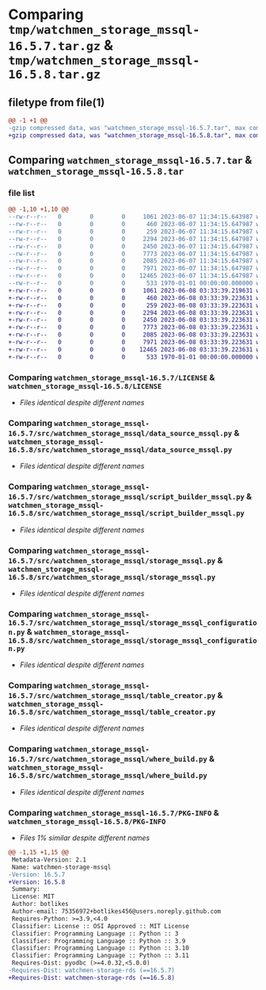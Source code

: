 # Comparing `tmp/watchmen_storage_mssql-16.5.7.tar.gz` & `tmp/watchmen_storage_mssql-16.5.8.tar.gz`

## filetype from file(1)

```diff
@@ -1 +1 @@
-gzip compressed data, was "watchmen_storage_mssql-16.5.7.tar", max compression
+gzip compressed data, was "watchmen_storage_mssql-16.5.8.tar", max compression
```

## Comparing `watchmen_storage_mssql-16.5.7.tar` & `watchmen_storage_mssql-16.5.8.tar`

### file list

```diff
@@ -1,10 +1,10 @@
--rw-r--r--   0        0        0     1061 2023-06-07 11:34:15.643987 watchmen_storage_mssql-16.5.7/LICENSE
--rw-r--r--   0        0        0      460 2023-06-07 11:34:15.647987 watchmen_storage_mssql-16.5.7/pyproject.toml
--rw-r--r--   0        0        0      259 2023-06-07 11:34:15.647987 watchmen_storage_mssql-16.5.7/src/watchmen_storage_mssql/__init__.py
--rw-r--r--   0        0        0     2294 2023-06-07 11:34:15.647987 watchmen_storage_mssql-16.5.7/src/watchmen_storage_mssql/data_source_mssql.py
--rw-r--r--   0        0        0     2450 2023-06-07 11:34:15.647987 watchmen_storage_mssql-16.5.7/src/watchmen_storage_mssql/script_builder_mssql.py
--rw-r--r--   0        0        0     7773 2023-06-07 11:34:15.647987 watchmen_storage_mssql-16.5.7/src/watchmen_storage_mssql/storage_mssql.py
--rw-r--r--   0        0        0     2085 2023-06-07 11:34:15.647987 watchmen_storage_mssql-16.5.7/src/watchmen_storage_mssql/storage_mssql_configuration.py
--rw-r--r--   0        0        0     7971 2023-06-07 11:34:15.647987 watchmen_storage_mssql-16.5.7/src/watchmen_storage_mssql/table_creator.py
--rw-r--r--   0        0        0    12465 2023-06-07 11:34:15.647987 watchmen_storage_mssql-16.5.7/src/watchmen_storage_mssql/where_build.py
--rw-r--r--   0        0        0      533 1970-01-01 00:00:00.000000 watchmen_storage_mssql-16.5.7/PKG-INFO
+-rw-r--r--   0        0        0     1061 2023-06-08 03:33:39.219631 watchmen_storage_mssql-16.5.8/LICENSE
+-rw-r--r--   0        0        0      460 2023-06-08 03:33:39.223631 watchmen_storage_mssql-16.5.8/pyproject.toml
+-rw-r--r--   0        0        0      259 2023-06-08 03:33:39.223631 watchmen_storage_mssql-16.5.8/src/watchmen_storage_mssql/__init__.py
+-rw-r--r--   0        0        0     2294 2023-06-08 03:33:39.223631 watchmen_storage_mssql-16.5.8/src/watchmen_storage_mssql/data_source_mssql.py
+-rw-r--r--   0        0        0     2450 2023-06-08 03:33:39.223631 watchmen_storage_mssql-16.5.8/src/watchmen_storage_mssql/script_builder_mssql.py
+-rw-r--r--   0        0        0     7773 2023-06-08 03:33:39.223631 watchmen_storage_mssql-16.5.8/src/watchmen_storage_mssql/storage_mssql.py
+-rw-r--r--   0        0        0     2085 2023-06-08 03:33:39.223631 watchmen_storage_mssql-16.5.8/src/watchmen_storage_mssql/storage_mssql_configuration.py
+-rw-r--r--   0        0        0     7971 2023-06-08 03:33:39.223631 watchmen_storage_mssql-16.5.8/src/watchmen_storage_mssql/table_creator.py
+-rw-r--r--   0        0        0    12465 2023-06-08 03:33:39.223631 watchmen_storage_mssql-16.5.8/src/watchmen_storage_mssql/where_build.py
+-rw-r--r--   0        0        0      533 1970-01-01 00:00:00.000000 watchmen_storage_mssql-16.5.8/PKG-INFO
```

### Comparing `watchmen_storage_mssql-16.5.7/LICENSE` & `watchmen_storage_mssql-16.5.8/LICENSE`

 * *Files identical despite different names*

### Comparing `watchmen_storage_mssql-16.5.7/src/watchmen_storage_mssql/data_source_mssql.py` & `watchmen_storage_mssql-16.5.8/src/watchmen_storage_mssql/data_source_mssql.py`

 * *Files identical despite different names*

### Comparing `watchmen_storage_mssql-16.5.7/src/watchmen_storage_mssql/script_builder_mssql.py` & `watchmen_storage_mssql-16.5.8/src/watchmen_storage_mssql/script_builder_mssql.py`

 * *Files identical despite different names*

### Comparing `watchmen_storage_mssql-16.5.7/src/watchmen_storage_mssql/storage_mssql.py` & `watchmen_storage_mssql-16.5.8/src/watchmen_storage_mssql/storage_mssql.py`

 * *Files identical despite different names*

### Comparing `watchmen_storage_mssql-16.5.7/src/watchmen_storage_mssql/storage_mssql_configuration.py` & `watchmen_storage_mssql-16.5.8/src/watchmen_storage_mssql/storage_mssql_configuration.py`

 * *Files identical despite different names*

### Comparing `watchmen_storage_mssql-16.5.7/src/watchmen_storage_mssql/table_creator.py` & `watchmen_storage_mssql-16.5.8/src/watchmen_storage_mssql/table_creator.py`

 * *Files identical despite different names*

### Comparing `watchmen_storage_mssql-16.5.7/src/watchmen_storage_mssql/where_build.py` & `watchmen_storage_mssql-16.5.8/src/watchmen_storage_mssql/where_build.py`

 * *Files identical despite different names*

### Comparing `watchmen_storage_mssql-16.5.7/PKG-INFO` & `watchmen_storage_mssql-16.5.8/PKG-INFO`

 * *Files 1% similar despite different names*

```diff
@@ -1,15 +1,15 @@
 Metadata-Version: 2.1
 Name: watchmen-storage-mssql
-Version: 16.5.7
+Version: 16.5.8
 Summary: 
 License: MIT
 Author: botlikes
 Author-email: 75356972+botlikes456@users.noreply.github.com
 Requires-Python: >=3.9,<4.0
 Classifier: License :: OSI Approved :: MIT License
 Classifier: Programming Language :: Python :: 3
 Classifier: Programming Language :: Python :: 3.9
 Classifier: Programming Language :: Python :: 3.10
 Classifier: Programming Language :: Python :: 3.11
 Requires-Dist: pyodbc (>=4.0.32,<5.0.0)
-Requires-Dist: watchmen-storage-rds (==16.5.7)
+Requires-Dist: watchmen-storage-rds (==16.5.8)
```

